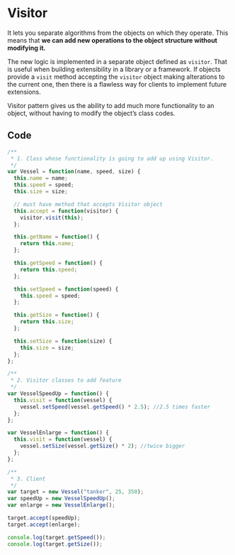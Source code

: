 # Visitor

It lets you separate algorithms from the objects on which they operate. This means that **we can add new operations to the object structure without modifying it.**

The new logic is implemented in a separate object defined as `visitor`. That is useful when building extensibility in a library or a framework. If objects provide a `visit` method accepting the `visitor` object making alterations to the current one, then there is a flawless way for clients to implement future extensions.

Visitor pattern gives us the ability to add much more functionality to an object, without having to modify the object’s class codes.

## Code

```js
/**
 * 1. Class whose functionality is going to add up using Visitor.
 */
var Vessel = function(name, speed, size) {
  this.name = name;
  this.speed = speed;
  this.size = size;

  // must have method that accepts Visitor object
  this.accept = function(visitor) {
    visitor.visit(this);
  };

  this.getName = function() {
    return this.name;
  };

  this.getSpeed = function() {
    return this.speed;
  };

  this.setSpeed = function(speed) {
    this.speed = speed;
  };

  this.getSize = function() {
    return this.size;
  };

  this.setSize = function(size) {
    this.size = size;
  };
};

/**
 * 2. Visitor classes to add feature
 */
var VesselSpeedUp = function() {
  this.visit = function(vessel) {
    vessel.setSpeed(vessel.getSpeed() * 2.5); //2.5 times faster
  };
};

var VesselEnlarge = function() {
  this.visit = function(vessel) {
    vessel.setSize(vessel.getSize() * 2); //twice bigger
  };
};

/**
 * 3. Client
 */
var target = new Vessel("tanker", 25, 350);
var speedUp = new VesselSpeedUp();
var enlarge = new VesselEnlarge();

target.accept(speedUp);
target.accept(enlarge);

console.log(target.getSpeed());
console.log(target.getSize());

```
